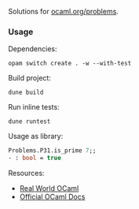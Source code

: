 Solutions for [ocaml.org/problems](https://ocaml.org/problems).

### Usage
Dependencies:
```shell
opam switch create . -w --with-test
```

Build project:
```shell
dune build
```

Run inline tests:
```shell
dune runtest
```

Usage as library:
```ocaml
Problems.P31.is_prime 7;;
- : bool = true
```

Resources:
- [Real World OCaml](https://dev.realworldocaml.org/index.html)
- [Official OCaml Docs](https://v2.ocaml.org/manual/index.html)
